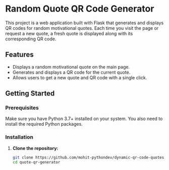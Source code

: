 # Random Quote QR Code Generator

This project is a web application built with Flask that generates and displays QR codes for random motivational quotes. Each time you visit the page or request a new quote, a fresh quote is displayed along with its corresponding QR code.

## Features

- Displays a random motivational quote on the main page.
- Generates and displays a QR code for the current quote.
- Allows users to get a new quote and QR code with a single click.

## Getting Started

### Prerequisites

Make sure you have Python 3.7+ installed on your system. You also need to install the required Python packages.

### Installation

1. **Clone the repository:**

   ```bash
   git clone https://github.com/mohit-pythondev/dynamic-qr-code-quotes.git
   cd quote-qr-generator
